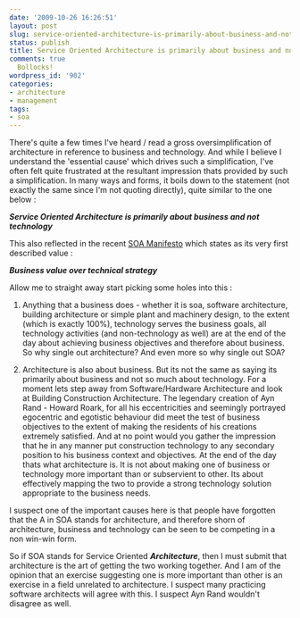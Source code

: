 ```yaml
---
date: '2009-10-26 16:26:51'
layout: post
slug: service-oriented-architecture-is-primarily-about-business-and-not-technology.-bollocks
status: publish
title: Service Oriented Architecture is primarily about business and not technology.
comments: true
  Bollocks!
wordpress_id: '902'
categories:
- architecture
- management
tags:
- soa
---
```


There's quite a few times I've heard / read a gross oversimplification of architecture in reference to business and technology. And while I believe I understand the 'essential cause' which drives such a simplification, I've often felt quite frustrated at the resultant impression thats provided by such a simplification. In many ways and forms, it boils down to the statement (not exactly the same since I'm not quoting directly), quite similar to the one below :

**_Service Oriented Architecture is primarily about business and not technology_**

This also reflected in the recent [SOA Manifesto](http://soa-manifesto.org/) which states as its very first described value :

**_Business value over technical strategy_**

Allow me to straight away start picking some holes into this :




	
  1. Anything that a business does - whether it is soa, software architecture, building architecture or simple plant and machinery design, to the extent (which is exactly 100%), technology serves the business goals, all technology activities (and non-technology as well) are at the end of the day about achieving business objectives and therefore about business. So why single out architecture? And even more so why single out SOA?

	
  2. Architecture is also about business. But its not the same as saying its primarily about business and not so much about technology. For a moment lets step away from Software/Hardware Architecture and look at Building Construction Architecture. The legendary creation of Ayn Rand - Howard Roark, for all his eccentricities and seemingly portrayed egocentric and egotistic behaviour did meet the test of business objectives to the extent of making the residents of his creations extremely satisfied. And at no point would you gather the impression that he in any manner put construction technology to any secondary position to his business context and objectives. At the end of the day thats what architecture is. It is not about making one of business or technology more important than or subservient to other. Its about effectively mapping the two to provide a strong technology solution appropriate to the business needs. 



I suspect one of the important causes here is that people have forgotten that the A in SOA stands for architecture, and therefore shorn of architecture, business and technology can be seen to be competing in a non win-win form. 

So if SOA stands for Service Oriented **_Architecture_**, then I must submit that architecture is the art of getting the two working together. And I am of the opinion that an exercise suggesting one is more important than other is an exercise in a field unrelated to architecture. I suspect many practicing software architects will agree with this. I suspect Ayn Rand wouldn't disagree as well.

